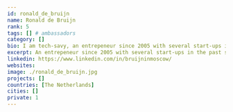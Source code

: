 ```yaml
---
id: ronald_de_bruijn
name: Ronald de Bruijn
rank: 5
tags: [] # ambassadors
category: []
bio: I am tech-savy, an entrepeneur since 2005 with several start-ups in the past subsequentially started. Furthermore I like dynamic environments due to my own nature and have excellent negotiating and sales skills. Able to build solid teams and display and execute my vision.
excerpt: An entrepeneur since 2005 with several start-ups in the past subsequentially started.
linkedin: https://www.linkedin.com/in/bruijninmoscow/
websites: 
image: ./ronald_de_bruijn.jpg
projects: []
countries: [The Netherlands]
cities: []
private: 1
---
```

